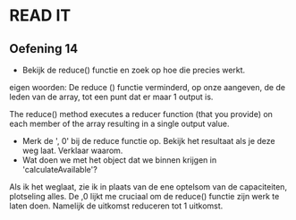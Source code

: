 # READ IT
## Oefening 14
* Bekijk de reduce() functie en zoek op hoe die precies werkt.

eigen woorden:
De reduce () functie verminderd, op onze aangeven, de de leden van de array, tot een punt dat er maar 1 output is.

The reduce() method executes a reducer function (that you provide) on each member of the array resulting in a single output value.



* Merk de ', 0' bij de reduce functie op. Bekijk het resultaat als je deze weg laat. Verklaar waarom.
* Wat doen we met het object dat we binnen krijgen in 'calculateAvailable'?

Als ik het weglaat, zie ik in plaats van de ene optelsom van de capaciteiten, plotseling alles.
De ,0 lijkt me cruciaal om de reduce() functie zijn werk te laten doen. Namelijk de uitkomst reduceren tot 1 uitkomst.

